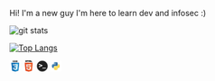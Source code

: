 Hi! I'm a new guy I'm here to learn dev and infosec :)


![git stats](https://github-readme-stats.vercel.app/api?username=K0UN0&theme=tokyonight&show_icons=true)



[![Top Langs](https://github-readme-stats.vercel.app/api/top-langs/?username=K0UN0&layout=compact)](https://github.com/K0UN0/github-readme-stats)







<code><img height="20" src="https://raw.githubusercontent.com/github/explore/80688e429a7d4ef2fca1e82350fe8e3517d3494d/topics/css/css.png"></code>
<code><img height="20" src="https://raw.githubusercontent.com/github/explore/80688e429a7d4ef2fca1e82350fe8e3517d3494d/topics/html/html.png"></code>
<code><img height="20" src="https://raw.githubusercontent.com/github/explore/80688e429a7d4ef2fca1e82350fe8e3517d3494d/topics/terminal/terminal.png"></code>
<code><img height="20" src="https://raw.githubusercontent.com/github/explore/80688e429a7d4ef2fca1e82350fe8e3517d3494d/topics/python/python.png"></code>
